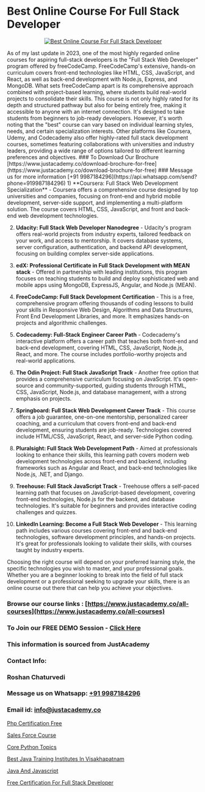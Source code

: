 # Best Online Course For Full Stack Developer

<p align="center">
  <a href="https://justacademy.co/program-detail/full-stack-web-development">
    <img src="https://justacademy.co/storage2/program_images/1704700371.webp" alt="Best Online Course For Full Stack Developer">
  </a>
</p>
As of my last update in 2023, one of the most highly regarded online courses for aspiring full-stack developers is the "Full Stack Web Developer" program offered by freeCodeCamp. FreeCodeCamp's extensive, hands-on curriculum covers front-end technologies like HTML, CSS, JavaScript, and React, as well as back-end development with Node.js, Express, and MongoDB. What sets freeCodeCamp apart is its comprehensive approach combined with project-based learning, where students build real-world projects to consolidate their skills. This course is not only highly rated for its depth and structured pathway but also for being entirely free, making it accessible to anyone with an internet connection. It's designed to take students from beginners to job-ready developers. However, it's worth noting that the "best" course can vary based on individual learning styles, needs, and certain specialization interests. Other platforms like Coursera, Udemy, and Codecademy also offer highly-rated full stack development courses, sometimes featuring collaborations with universities and industry leaders, providing a wide range of options tailored to different learning preferences and objectives.
### To Download Our Brochure [https://www.justacademy.co/download-brochure-for-free](https://www.justacademy.co/download-brochure-for-free)
### Message us for more information [+91 9987184296](https://api.whatsapp.com/send?phone=919987184296)
1) **Coursera: Full Stack Web Development Specialization** - Coursera offers a comprehensive course designed by top universities and companies, focusing on front-end and hybrid mobile development, server-side support, and implementing a multi-platform solution. The course covers HTML, CSS, JavaScript, and front and back-end web development technologies.

2) **Udacity: Full Stack Web Developer Nanodegree** - Udacity's program offers real-world projects from industry experts, tailored feedback on your work, and access to mentorship. It covers database systems, server configuration, authentication, and backend API development, focusing on building complex server-side applications.

3) **edX: Professional Certificate in Full Stack Development with MEAN stack** - Offered in partnership with leading institutions, this program focuses on teaching students to build and deploy sophisticated web and mobile apps using MongoDB, ExpressJS, Angular, and Node.js (MEAN).

4) **FreeCodeCamp: Full Stack Development Certification** - This is a free, comprehensive program offering thousands of coding lessons to build your skills in Responsive Web Design, Algorithms and Data Structures, Front End Development Libraries, and more. It emphasizes hands-on projects and algorithmic challenges.

5) **Codecademy: Full-Stack Engineer Career Path** - Codecademy's interactive platform offers a career path that teaches both front-end and back-end development, covering HTML, CSS, JavaScript, Node.js, React, and more. The course includes portfolio-worthy projects and real-world applications.

6) **The Odin Project: Full Stack JavaScript Track** - Another free option that provides a comprehensive curriculum focusing on JavaScript. It's open-source and community-supported, guiding students through HTML, CSS, JavaScript, Node.js, and database management, with a strong emphasis on projects.

7) **Springboard: Full Stack Web Development Career Track** - This course offers a job guarantee, one-on-one mentorship, personalized career coaching, and a curriculum that covers front-end and back-end development, ensuring students are job-ready. Technologies covered include HTML/CSS, JavaScript, React, and server-side Python coding.

8) **Pluralsight: Full Stack Web Development Path** - Aimed at professionals looking to enhance their skills, this learning path covers modern web development technologies across front-end and backend, including frameworks such as Angular and React, and back-end technologies like Node.js, .NET, and Django.

9) **Treehouse: Full Stack JavaScript Track** - Treehouse offers a self-paced learning path that focuses on JavaScript-based development, covering front-end technologies, Node.js for the backend, and database technologies. It's suitable for beginners and provides interactive coding challenges and quizzes.

10) **LinkedIn Learning: Become a Full Stack Web Developer** - This learning path includes various courses covering front-end and back-end technologies, software development principles, and hands-on projects. It's great for professionals looking to validate their skills, with courses taught by industry experts.

Choosing the right course will depend on your preferred learning style, the specific technologies you wish to master, and your professional goals. Whether you are a beginner looking to break into the field of full stack development or a professional seeking to upgrade your skills, there is an online course out there that can help you achieve your objectives.

### Browse our course links : [https://www.justacademy.co/all-courses](https://www.justacademy.co/all-courses) 
### To Join our FREE DEMO Session - [Click Here](https://www.justacademy.co/register-for-course-demo)


### This information is sourced from JustAcademy
### Contact Info:
### Roshan Chaturvedi
### Message us on Whatsapp: [+91 9987184296](https://api.whatsapp.com/send?phone=919987184296)
### Email id: [info@justacademy.co](mailto:info@justacademy.co)
                
[Php Certification Free](https://www.linkedin.com/pulse/php-certification-free-justacademy-berlin-mmx2e?trackingId=Y7GzCklTFKd3ZdshToWz7A%3D%3D&lipi=urn%3Ali%3Apage%3Ad_flagship3_company_admin%3BWtIq9U3gRByMpXlbn9mh%2Bw%3D%3D)

[Sales Force Course](https://www.linkedin.com/pulse/sales-force-course-justacademy-delhi-ypsbc?trackingId=4u5oeYj0ffeVg%2B3Nf6jl5Q%3D%3D&lipi=urn%3Ali%3Apage%3Ad_flagship3_company_admin%3BhdjIu54YRU6uEj%2BNOpsrpA%3D%3D)

[Core Python Topics](https://medium.com/@kamblerajas684/core-python-topics-124b7d4920a5)

[Best Java Training Institutes In Visakhapatnam](https://medium.com/@akanshapatil/best-java-training-institutes-in-visakhapatnam-8b37625703e7)

[Java And Javascript](https://justacademyin.github.io/justacademy/java-and-javascript)

[Free Certification For Full Stack Developer](https://justacademyin.github.io/Articles/Free-Certification-For-Full-Stack-Developer)

